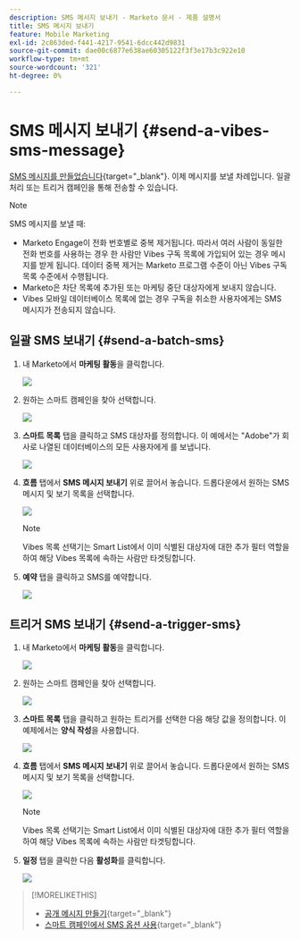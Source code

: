 ```yaml
---
description: SMS 메시지 보내기 - Marketo 문서 - 제품 설명서
title: SMS 메시지 보내기
feature: Mobile Marketing
exl-id: 2c863ded-f441-4217-9541-6dcc442d9831
source-git-commit: dae00c6877e638ae60305122f3f3e17b3c922e10
workflow-type: tm+mt
source-wordcount: '321'
ht-degree: 0%

---
```


# SMS 메시지 보내기 {#send-a-vibes-sms-message}

[SMS 메시지를 만들었습니다](/help/marketo/product-docs/mobile-marketing/vibes-sms-messages/create-an-sms-message.md){target="_blank"}. 이제 메시지를 보낼 차례입니다. 일괄 처리 또는 트리거 캠페인을 통해 전송할 수 있습니다.

>[!NOTE]
>
>SMS 메시지를 보낼 때:
>
>* Marketo Engage이 전화 번호별로 중복 제거됩니다. 따라서 여러 사람이 동일한 전화 번호를 사용하는 경우 한 사람만 Vibes 구독 목록에 가입되어 있는 경우 메시지를 받게 됩니다. 데이터 중복 제거는 Marketo 프로그램 수준이 아닌 Vibes 구독 목록 수준에서 수행됩니다.
>* Marketo은 차단 목록에 추가된 또는 마케팅 중단 대상자에게 보내지 않습니다.
>* Vibes 모바일 데이터베이스 목록에 없는 경우 구독을 취소한 사용자에게는 SMS 메시지가 전송되지 않습니다.

## 일괄 SMS 보내기 {#send-a-batch-sms}

1. 내 Marketo에서 **마케팅 활동**&#x200B;을 클릭합니다.

   ![](assets/send-an-sms-message-1.png)

1. 원하는 스마트 캠페인을 찾아 선택합니다.

   ![](assets/send-an-sms-message-2.png)

1. **스마트 목록** 탭을 클릭하고 SMS 대상자를 정의합니다. 이 예에서는 &quot;Adobe&quot;가 회사로 나열된 데이터베이스의 모든 사용자에게 를 보냅니다.

   ![](assets/send-an-sms-message-3.png)

1. **흐름** 탭에서 **SMS 메시지 보내기** 위로 끌어서 놓습니다. 드롭다운에서 원하는 SMS 메시지 및 보기 목록을 선택합니다.

   ![](assets/send-an-sms-message-4.png)

   >[!NOTE]
   >
   >Vibes 목록 선택기는 Smart List에서 이미 식별된 대상자에 대한 추가 필터 역할을 하여 해당 Vibes 목록에 속하는 사람만 타겟팅합니다.

1. **예약** 탭을 클릭하고 SMS를 예약합니다.

   ![](assets/send-an-sms-message-5.png)

## 트리거 SMS 보내기 {#send-a-trigger-sms}

1. 내 Marketo에서 **마케팅 활동**&#x200B;을 클릭합니다.

   ![](assets/send-an-sms-message-6.png)

1. 원하는 스마트 캠페인을 찾아 선택합니다.

   ![](assets/send-an-sms-message-7.png)

1. **스마트 목록** 탭을 클릭하고 원하는 트리거를 선택한 다음 해당 값을 정의합니다. 이 예제에서는 **양식 작성**&#x200B;을 사용합니다.

   ![](assets/send-an-sms-message-8.png)

1. **흐름** 탭에서 **SMS 메시지 보내기** 위로 끌어서 놓습니다. 드롭다운에서 원하는 SMS 메시지 및 보기 목록을 선택합니다.

   ![](assets/send-an-sms-message-9.png)

   >[!NOTE]
   >
   >Vibes 목록 선택기는 Smart List에서 이미 식별된 대상자에 대한 추가 필터 역할을 하여 해당 Vibes 목록에 속하는 사람만 타겟팅합니다.

1. **일정** 탭을 클릭한 다음 **활성화**&#x200B;를 클릭합니다.

   ![](assets/send-an-sms-message-10.png)

>[!MORELIKETHIS]
>
>* [공개 메시지 만들기](/help/marketo/product-docs/mobile-marketing/vibes-sms-messages/create-an-sms-message.md){target="_blank"}
>* [스마트 캠페인에서 SMS 옵션 사용](/help/marketo/product-docs/mobile-marketing/vibes-sms-messages/using-sms-options-in-a-smart-campaign.md){target="_blank"}
